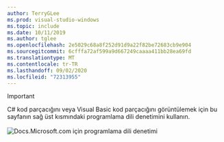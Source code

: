 ```yaml
---
author: TerryGLee
ms.prod: visual-studio-windows
ms.topic: include
ms.date: 10/11/2019
ms.author: tglee
ms.openlocfilehash: 2e5029c68a8f252d91d9a22f82be72683cb9e904
ms.sourcegitcommit: 6cfffa72af599a9d667249caaaa411bb28ea69fd
ms.translationtype: MT
ms.contentlocale: tr-TR
ms.lasthandoff: 09/02/2020
ms.locfileid: "72313955"
---
```

> [!IMPORTANT]
> C# kod parçacığını veya Visual Basic kod parçacığını görüntülemek için bu sayfanın sağ üst kısmındaki programlama dili denetimini kullanın.<br><br>![Docs.Microsoft.com için programlama dili denetimi](../media/docs-programming-language-control.png)